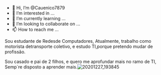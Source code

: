 - 👋 Hi, I’m @Cauenico7879
- 👀 I’m interested in ...
- 🌱 I’m currently learning ...
- 💞️ I’m looking to collaborate on ...
- 📫 How to reach me ...

<!---
Cauenico7879/Cauenico7879 is a ✨ special ✨ repository because its `README.md` (this file) appears on your GitHub profile.
You can click the Preview link to take a look at your changes.
--->Sou estudante de  Redesde Computadores, Atualmente, trabalho como motorista detransporte coletivo, e estudo TI,porque pretendo mudar de  profissão.
Sou casado e pai de 2 filhos, e quero me aprofundar  mais no ramo de TI, Semp´re disposto a aprender mais.![20201227_193845](https://user-images.githubusercontent.com/104842632/174099715-0cf9490c-fd9e-46af-9f41-dca9a74279ef.jpg)

